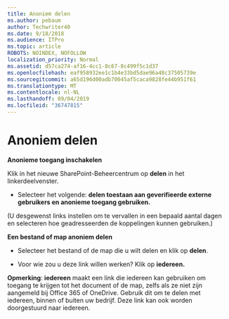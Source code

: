 ```yaml
---
title: Anoniem delen
ms.author: pebaum
author: Techwriter40
ms.date: 9/18/2018
ms.audience: ITPro
ms.topic: article
ROBOTS: NOINDEX, NOFOLLOW
localization_priority: Normal
ms.assetid: d57ca274-af16-4cc1-8c67-8c499f5c1d37
ms.openlocfilehash: eaf958932ee1c1b4e33bd5dae96a48c37505739e
ms.sourcegitcommit: a65d196d00adb70045af5caca9828fe44b951f61
ms.translationtype: MT
ms.contentlocale: nl-NL
ms.lasthandoff: 09/04/2019
ms.locfileid: "36747815"
---
```

# <a name="anonymous-sharing"></a>Anoniem delen

 **Anonieme toegang inschakelen**
  
Klik in het nieuwe SharePoint-Beheercentrum op **delen** in het linkerdeelvenster. 
  
- Selecteer het volgende: **delen toestaan aan geverifieerde externe gebruikers en anonieme toegang gebruiken.**
  
(U desgewenst links instellen om te vervallen in een bepaald aantal dagen en selecteren hoe geadresseerden de koppelingen kunnen gebruiken.)
    
 **Een bestand of map anoniem delen**
  
- Selecteer het bestand of de map die u wilt delen en klik op **delen**. 
    
- Voor wie zou u deze link willen werken? Klik op **iedereen.**
  
 **Opmerking**: **iedereen** maakt een link die iedereen kan gebruiken om toegang te krijgen tot het document of de map, zelfs als ze niet zijn aangemeld bij Office 365 of OneDrive. Gebruik dit om te delen met iedereen, binnen of buiten uw bedrijf. Deze link kan ook worden doorgestuurd naar iedereen. 
    

